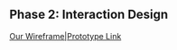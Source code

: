 ## Phase 2: Interaction Design

[Our Wireframe|Prototype Link](https://xd.adobe.com/view/ceb98465-76ee-499e-91b5-50ee09582c67-9bea/)

